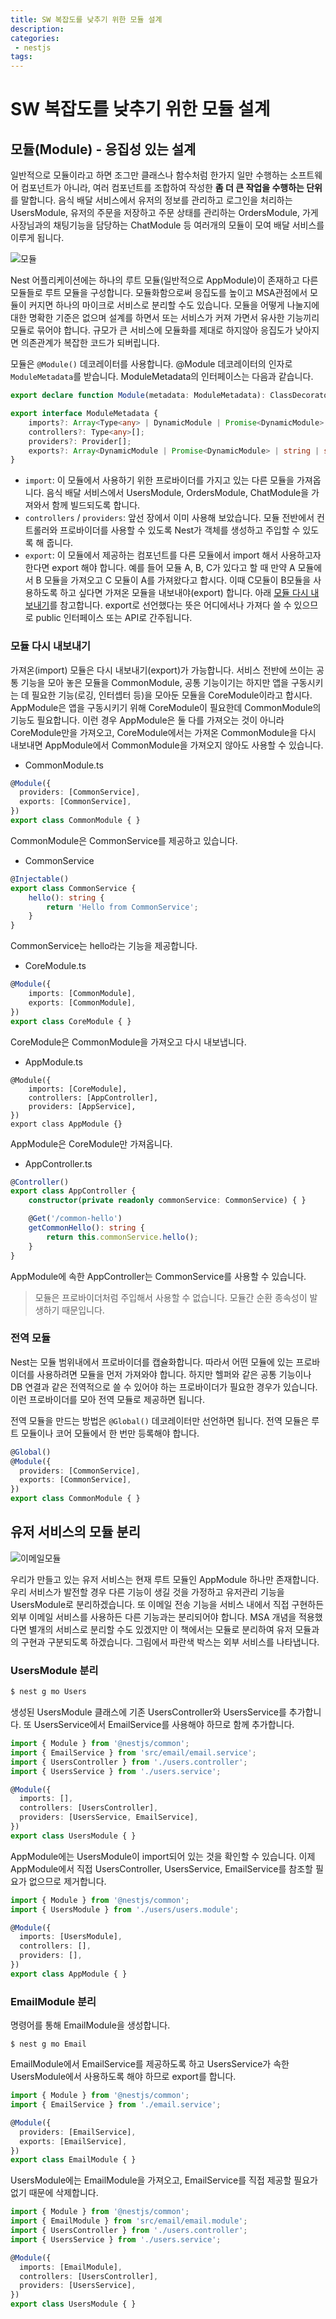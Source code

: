 ```yaml
---
title: SW 복잡도를 낮추기 위한 모듈 설계
description:
categories:
 - nestjs
tags:
---
```


# SW 복잡도를 낮추기 위한 모듈 설계
## 모듈(Module) - 응집성 있는 설계
일반적으로 모듈이라고 하면 조그만 클래스나 함수처럼 한가지 일만 수행하는 소프트웨어 컴포넌트가 아니라, 여러 컴포넌트를 조합하여 작성한 **좀 더 큰 작업을 수행하는 단위**를 말합니다. 음식 배달 서비스에서 유저의 정보를 관리하고 로그인을 처리하는 UsersModule, 유저의 주문을 저장하고 주문 상태를 관리하는 OrdersModule, 가게 사장님과의 채팅기능을 담당하는 ChatModule 등 여러개의 모듈이 모여 배달 서비스를 이루게 됩니다.


<img alt="모듈" src="/assets/images/module.png" />  

Nest 어플리케이션에는 하나의 루트 모듈(일반적으로 AppModule)이 존재하고 다른 모듈들로 루트 모듈을 구성합니다. 모듈화함으로써 응집도를 높이고 MSA관점에서 모듈이 커지면 하나의 마이크로 서비스로 분리할 수도 있습니다. 모듈을 어떻게 나눌지에 대한 명확한 기준은 없으며 설계를 하면서 또는 서비스가 커져 가면서 유사한 기능끼리 모듈로 묶어야 합니다. 규모가 큰 서비스에 모듈화를 제대로 하지않아 응집도가 낮아지면 의존관계가 복잡한 코드가 되버립니다.  

모듈은 `@Module()` 데코레이터를 사용합니다. @Module 데코레이터의 인자로 `ModuleMetadata`를 받습니다. ModuleMetadata의 인터페이스는 다음과 같습니다.  
```typescript
export declare function Module(metadata: ModuleMetadata): ClassDecorator;

export interface ModuleMetadata {
	imports?: Array<Type<any> | DynamicModule | Promise<DynamicModule> | ForwardReference>;
	controllers?: Type<any>[];
	providers?: Provider[];
	exports?: Array<DynamicModule | Promise<DynamicModule> | string | symbol | Provider |ForwardReference | Abstract<any> | Function>;
}
```
- `import`: 이 모듈에서 사용하기 위한 프로바이더를 가지고 있는 다른 모듈을 가져옵니다. 음식 배달 서비스에서 UsersModule, OrdersModule, ChatModule을 가져와서 함께 빌드되도록 합니다.
- `controllers` / `providers`: 앞선 장에서 이미 사용해 보았습니다. 모듈 전반에서 컨트롤러와 프로바이더를 사용할 수 있도록 Nest가 객체를 생성하고 주입할 수 있도록 해 줍니다.
- `export`: 이 모듈에서 제공하는 컴포넌트를 다른 모듈에서 import 해서 사용하고자 한다면 export 해야 합니다. 예를 들어 모듈 A, B, C가 있다고 할 때 만약 A 모듈에서 B 모듈을 가져오고 C 모듈이 A를 가져왔다고 합시다. 이때 C모듈이 B모듈을 사용하도록 하고 싶다면 가져온 모듈을 내보내야(export) 합니다. 아래 [모듈 다시 내보내기](#모듈-다시-내보내기)를 참고합니다. export로 선언했다는 뜻은 어디에서나 가져다 쓸 수 있으므로 public 인터페이스 또는 API로 간주됩니다.

### 모듈 다시 내보내기
가져온(import) 모듈은 다시 내보내기(export)가 가능합니다. 서비스 전반에 쓰이는 공통 기능을 모아 놓은 모듈을 CommonModule, 공통 기능이기는 하지만 앱을 구동시키는 데 필요한 기능(로깅, 인터셉터 등)을 모아둔 모듈을 CoreModule이라고 합시다. AppModule은 앱을 구동시키기 위해 CoreModule이 필요한데 CommonModule의 기능도 필요합니다. 이런 경우 AppModule은 둘 다를 가져오는 것이 아니라 CoreModule만을 가져오고, CoreModule에서는 가져온 CommonModule을 다시 내보내면 AppModule에서 CommonModule을 가져오지 않아도 사용할 수 있습니다.
- CommonModule.ts
```typescript
@Module({
  providers: [CommonService],
  exports: [CommonService],
})
export class CommonModule { }
```
CommonModule은 CommonService를 제공하고 있습니다.  
- CommonService
```typescript
@Injectable()
export class CommonService {
	hello(): string {
		return 'Hello from CommonService';
	}
}
```
CommonService는 hello라는 기능을 제공합니다.
- CoreModule.ts
```typescript
@Module({
 	imports: [CommonModule],
	exports: [CommonModule],
})
export class CoreModule { }
```
CoreModule은 CommonModule을 가져오고 다시 내보냅니다.
- AppModule.ts
```
@Module({
	imports: [CoreModule],
	controllers: [AppController],
	providers: [AppService],
})
export class AppModule {}
```
AppModule은 CoreModule만 가져옵니다.    
- AppController.ts
```typescript
@Controller()
export class AppController {
	constructor(private readonly commonService: CommonService) { }

	@Get('/common-hello')
	getCommonHello(): string {
		return this.commonService.hello();
	}
}
```
AppModule에 속한 AppController는 CommonService를 사용할 수 있습니다.

> 모듈은 프로바이더처럼 주입해서 사용할 수 없습니다. 모듈간 순환 종속성이 발생하기 때문입니다.

### 전역 모듈
Nest는 모듈 범위내에서 프로바이더를 캡슐화합니다. 따라서 어떤 모듈에 있는 프로바이더를 사용하려면 모듈을 먼저 가져와야 합니다. 하지만 헬퍼와 같은 공통 기능이나 DB 연결과 같은 전역적으로 쓸 수 있어야 하는 프로바이더가 필요한 경우가 있습니다. 이런 프로바이더를 모아 전역 모듈로 제공하면 됩니다.  

전역 모듈을 만드는 방법은 `@Global()` 데코레이터만 선언하면 됩니다. 전역 모듈은 루트 모듈이나 코어 모듈에서 한 번만 등록해야 합니다.  

```typescript
@Global()
@Module({
  providers: [CommonService],
  exports: [CommonService],
})
export class CommonModule { }
```

## 유저 서비스의 모듈 분리
<img alt="이메일모듈" src="/assets/images/email-module.png" />  

우리가 만들고 있는 유저 서비스는 현재 루트 모듈인 AppModule 하나만 존재합니다. 우리 서비스가 발전할 경우 다른 기능이 생길 것을 가정하고 유저관리 기능을 UsersModule로 분리하겠습니다. 또 이메일 전송 기능을 서비스 내에서 직접 구현하든 외부 이메일 서비스를 사용하든 다른 기능과는 분리되어야 합니다. MSA 개념을 적용했다면 별개의 서비스로 분리할 수도 있겠지만 이 책에서는 모듈로 분리하여 유저 모듈과의 구현과 구분되도록 하겠습니다. 그림에서 파란색 박스는 외부 서비스를 나타냅니다.  
### UsersModule 분리
```typescript
$ nest g mo Users
```
생성된 UsersModule 클래스에 기존 UsersController와 UsersService를 추가합니다. 또 UsersService에서 EmailService를 사용해야 하므로 함께 추가합니다.
```typescript
import { Module } from '@nestjs/common';
import { EmailService } from 'src/email/email.service';
import { UsersController } from './users.controller';
import { UsersService } from './users.service';

@Module({
  imports: [],
  controllers: [UsersController],
  providers: [UsersService, EmailService],
})
export class UsersModule { }
```
AppModule에는 UsersModule이 import되어 있는 것을 확인할 수 있습니다. 이제 AppModule에서 직접 UsersController, UsersService, EmailService를 참조할 필요가 없으므로 제거합니다.
```typescript
import { Module } from '@nestjs/common';
import { UsersModule } from './users/users.module';

@Module({
  imports: [UsersModule],
  controllers: [],
  providers: [],
})
export class AppModule { }
```

### EmailModule 분리
명령어를 통해 EmailModule을 생성합니다.  
```
$ nest g mo Email
```
EmailModule에서 EmailService를 제공하도록 하고 UsersService가 속한 UsersModule에서 사용하도록 해야 하므로 export를 합니다.  

```typescript
import { Module } from '@nestjs/common';
import { EmailService } from './email.service';

@Module({
  providers: [EmailService],
  exports: [EmailService],
})
export class EmailModule { }
```

UsersModule에는 EmailModule을 가져오고, EmailService를 직접 제공할 필요가 없기 때문에 삭제합니다.

```typescript
import { Module } from '@nestjs/common';
import { EmailModule } from 'src/email/email.module';
import { UsersController } from './users.controller';
import { UsersService } from './users.service';

@Module({
  imports: [EmailModule],
  controllers: [UsersController],
  providers: [UsersService],
})
export class UsersModule { }
```